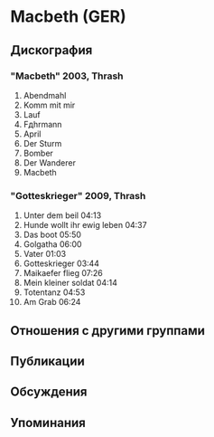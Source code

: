 # Macbeth (GER)



## Дискография

### "Macbeth" 2003, Thrash

1. Abendmahl   
2. Komm mit mir   
3. Lauf   
4. Fдhrmann   
5. April   
6. Der Sturm   
7. Bomber   
8. Der Wanderer   
9. Macbeth 

### "Gotteskrieger" 2009, Thrash

1. Unter dem beil 04:13  
2. Hunde wollt ihr ewig leben 04:37  
3. Das boot 05:50  
4. Golgatha 06:00  
5. Vater 01:03  
6. Gotteskrieger 03:44  
7. Maikaefer flieg 07:26  
8. Mein kleiner soldat 04:14  
9. Totentanz 04:53  
10. Am Grab 06:24 


## Отношения с другими группами


## Публикации


## Обсуждения


## Упоминания

